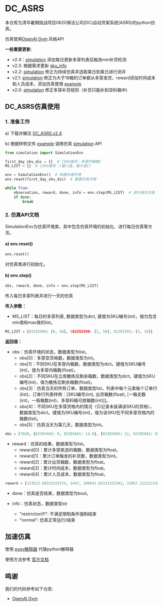 # DC_ASRS


本仓库为清华暑期挑战项目0620保洁公司(DC)自动货架系统(ASRS)的python仿真。

仿真使用[OpenAI Gym](https://github.com/openai/gym) 风格API

 **一些重要更新**:
- v2.4：[simulation](simulation.py) 添加每日更新多穿列表后触发min补货检测
- v2.3: 根据需求更新 [sku_info](sku_info_new.csv)
- v2.2: [simulation](simulation.py) 修正为持续仿真并选取某日到某日进行测评
- v2.1: [simulation](simulation.py) 修正为大于18箱的订单都从多穿发货，reward添加时间成本和人员成本，添加仿真使用 [example](example.py)
- v2.0: [simulation](simulation.py) 修正多穿补货规则（补货只能补到空料箱中)

 



## DC_ASRS仿真使用
### 1. 准备工作

a) 下载并解压 [DC_ASRS.v2.4](https://github.com/sylym/DC_ASRS/releases/download/DC_ASRS_v2.4/DC_ASRS.v2.4.rar)

b) 根据样例文件 [example](example.py) 调用仿真 [simulation](simulation.py) API


```python
from simulation import SimulationEnv

first_day_sku_dic = {}  # {SKU编号：多穿内箱数}
MS_LIST = {}  # {SKU编号：[最小值，最大值]}

env = SimulationEnv()  # 构建仿真环境
env.reset(first_day_sku_dic)  # 重置仿真环境

while True:
    observation, reward, done, info = env.step(MS_LIST)  # 进行每日仿真
    if done:
        break
```

### 2. 仿真API文档

SimulationEnv为仿真环境类，其中包含仿真环境的初始化、进行每日仿真等方法。

#### a) env.reset()
```python
env.reset()
```
对仿真类进行初始化。

#### b) env.step()
```python
obs, reward, done, info = env.step(MS_LIST)
```

传入每日多穿列表并进行一天的仿真

**传入参数：**

- MS_LIST：每日的多穿列表, 数据类型为dict, 键值为SKU编号(int)，值为包含min值和max值的list。

```python
MS_LIST = {82292589: [0, 48], 082292590: [2, 50], 82292591: [3, 18]}
```

**返回值：**

- obs：仿真环境的状态，数据类型为list。
    - obs[0]：多穿空货格数，数据类型为int。
    - obs[1]：不同SKU在多穿内箱数，数据类型为dict。键值为SKU编号(int)，值为多穿内箱数(float)。
    - obs[2]：不同SKU在立库散拣后剩余箱数，数据类型为dict。键值为SKU编号(int)，值为散拣后剩余箱数(float)。
    - obs[3]：仿真当天的所有订单，数据类型list，列表中每个元素每个订单行(list)，订单行列表样例：[SKU编号(int), 出货箱数(float), [一箱支数(int)，一板箱数(int)，多穿料箱可放箱数(int)]]。
    - obs[4]：不同SKU在多穿货格内的情况（只记录未装满该SKU的货格），数据类型为dict。键值为SKU编号(int)，值为该SKU在不同多穿货格内的箱数(list)。
    - obs[5]：仿真当天为第几天，数据类型为int。

```python
obs = [7020, {82303465: 0, 82305681: 14.0}, {82303465: 12, 82305681: 0}, [[82303465, 12, [1, 108, 4]], [82305681, 10.0, [12, 24, 2]]], {82315635: [], 82305682: [2.0, 1]}, 1]
```

- reward：仿真的结果，数据类型为list。
    - reward[0]：累计多穿拣选的箱数，数据类型为float。
    - reward[1]：累计订单触发的补货数，数据类型为int。
    - reward[2]：累计出货箱数，数据类型为float。
    - reward[3]：累计时间成本，数据类型为float。
    - reward[4]：累计人员成本，数据类型为float。

```python
reward = [123523.08333333374, 1447, 288941.83333333343, 31867.222222249267, 288941.8333333335]
```
- done：仿真是否结束，数据类型为bool。

- info：仿真状态，数据类型str
    - "restriction!!!": 不满足限制条件强制结束
    - "normal": 仿真正常运行/结束


## 加速仿真

使用 [pypy解释器](https://www.pypy.org/) 代替python解释器

使用方法参考 [官方文档](https://doc.pypy.org/en/latest/)

## 鸣谢
我们的代码参考如下仓库:
* [OpenAI Gym](https://github.com/openai/gym)
